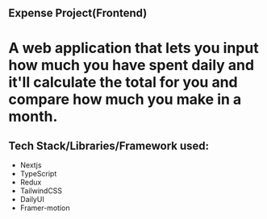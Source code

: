 ## Expense Project(Frontend)

<h1>A web application that lets you input how much you have spent daily and it'll calculate the total for you and compare how much you make in a month.</h1>

<h2>Tech Stack/Libraries/Framework used: </h2>
<ul>
  <li>Nextjs</li>
  <li>TypeScript</li>
  <li>Redux</li>
  <li>TailwindCSS</li>
  <li>DailyUI</li>
  <li>Framer-motion</li>
</ul>
